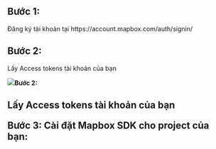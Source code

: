 <h2><b>Bước 1:</b></h2>
<p><t>Đăng ký tài khoản tại https://account.mapbox.com/auth/signin/</t></p>
<h2><b>Bước 2:</b></h2>
<p><t>Lấy Access tokens tài khoản của bạn</t></p>
<img src="H:\accesstiken.png"
<h2><b>Bước 2:<h2><b>
 <p><t> Lấy Access tokens tài khoản của bạn<p><t>
Bước 3: Cài đặt Mapbox SDK cho project của bạn:
